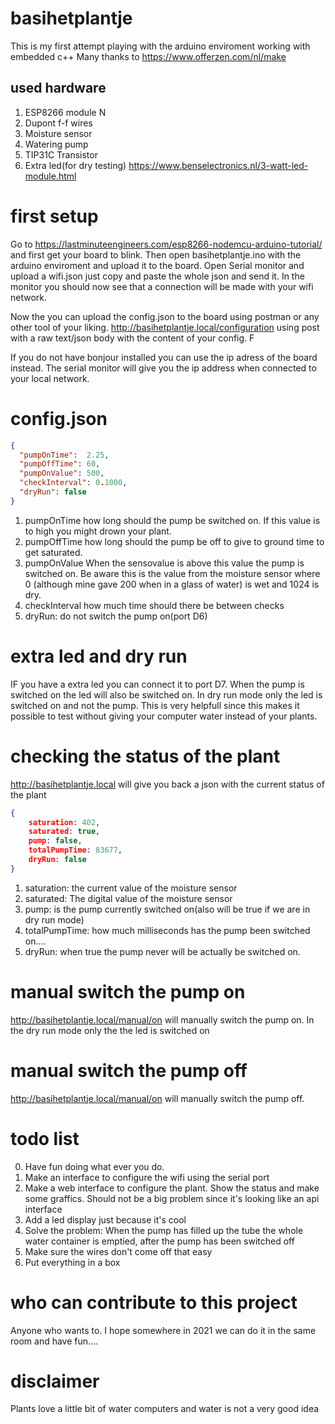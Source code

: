# basihetplantje
This is my first attempt playing with the arduino enviroment working with embedded c++ 
Many thanks to https://www.offerzen.com/nl/make 

## used hardware
1. ESP8266 module N
2. Dupont f-f wires
3. Moisture sensor
4. Watering pump
5. TIP31C Transistor
6. Extra led(for dry testing) https://www.benselectronics.nl/3-watt-led-module.html

# first setup
Go to https://lastminuteengineers.com/esp8266-nodemcu-arduino-tutorial/ and first get your board to blink.
Then open basihetplantje.ino with the arduino enviroment and upload it to the board.
Open Serial monitor and upload a wifi.json just copy and paste the whole json and send it.
In the monitor you should now see that a connection will be made with your wifi network. 

Now the you can upload the config.json to the board using postman or any other tool of your liking. 
http://basihetplantje.local/configuration using post with a raw text/json body with the content of your config. F

If you do not have bonjour installed you can use the ip adress of the board instead. The serial monitor will give 
you the ip address when connected to your local network.

# config.json
`````json
{
  "pumpOnTime":  2.25,
  "pumpOffTime": 60,
  "pumpOnValue": 500,
  "checkInterval": 0.1000,
  "dryRun": false
}
`````
1. pumpOnTime how long should the pump be switched on. If this value is to high you might drown your plant. 
2. pumpOffTime how long should the pump be off to give to ground time to get saturated.
3. pumpOnValue When the sensovalue is above this value the pump is switched on. Be aware this is the value from the moisture sensor where 0 (although mine gave 200 when in a glass of water) is wet and 1024 is dry.
4. checkInterval how much time should there be between checks
5. dryRun: do not switch the pump on(port D6)

# extra led and dry run
IF you have a extra led you can connect it to port D7. When the pump is switched on the led will also be switched on. In dry run mode only the led is switched on and not the pump. This is very helpfull since this makes it possible to test without giving your computer water instead of your plants. 

# checking the status of the plant
http://basihetplantje.local will give you back a json with the current status of the plant
````json
{
    saturation: 402,
    saturated: true,
    pump: false,
    totalPumpTime: 83677,
    dryRun: false 
}
````
1. saturation: the current value of the moisture sensor
2. saturated: The digital value of the moisture sensor
3. pump: is the pump currently switched on(also will be true if we are in dry run mode)
4. totalPumpTime: how much milliseconds has the pump been switched on....
5. dryRun: when true the pump never will be actually be switched on.

# manual switch the pump on
http://basihetplantje.local/manual/on will manually switch the pump on. In the dry run mode only the the led is switched on

# manual switch the pump off
http://basihetplantje.local/manual/on will manually switch the pump off.

# todo list
0. Have fun doing what ever you do.
1. Make an interface to configure the wifi using the serial port
2. Make a web interface to configure the plant. Show the status and make some graffics. Should not be a big problem since it's looking like an api interface
3. Add a led display just because it's cool
4. Solve the problem: When the pump has filled up the tube the whole water container is emptied, after the pump has been switched off
5. Make sure the wires don't come off that easy
6. Put everything in a box 

# who can contribute to this project
Anyone who wants to.  I hope somewhere in 2021 we can do it in the same room and have fun....

# disclaimer
Plants love a little bit of water computers and water is not a very good idea


